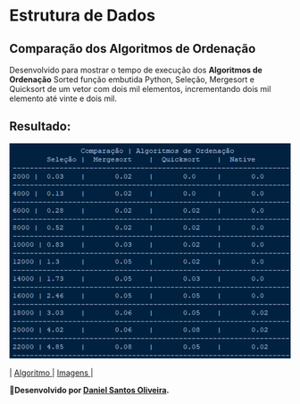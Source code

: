 # Estrutura de Dados
## Comparação dos Algoritmos de Ordenação
Desenvolvido para mostrar o tempo de execução dos **Algoritmos de Ordenação** Sorted função embutida Python, Seleção, Mergesort e Quicksort de um vetor com dois mil elementos, incrementando dois mil elemento até vinte e dois mil.

## Resultado:

![ Resultado ](https://github.com/danielsantosoliveira/Estrutura-de-Dados/blob/main/Algoritmos-Ordenacao/imagens/resultado.PNG)

| [ Algoritmo ](https://github.com/danielsantosoliveira/Estrutura-de-Dados/blob/main/Algoritmos-Ordenacao/EP1.py)| [ Imagens ](https://github.com/danielsantosoliveira/Estrutura-de-Dados/tree/main/Algoritmos-Ordenacao/imagens)|
 

📐**Desenvolvido por [Daniel Santos Oliveira](https://github.com/danielsantosoliveira).**
